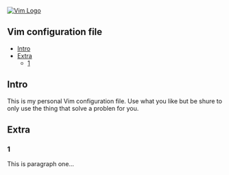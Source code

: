 [![Vim Logo](https://github.com/vim/vim/raw/master/runtime/vimlogo.gif)](https://www.vim.org)

## Vim configuration file ##

- [Intro](#intro)
- [Extra](#extra)
  - [1](#1)

## Intro

This is my personal Vim configuration file. Use what you like but be shure to only use the thing that solve a problen for you.

## Extra

### 1

This is paragraph one...

